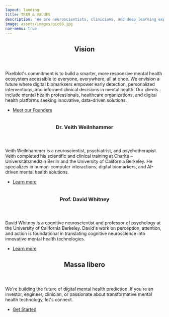 ```yaml
---
layout: landing
title: TEAM & VALUES
description: 'We are neuroscientists, clinicians, and deep learning experts dedicated to accessible mental health solutions.'
image: assets/images/pic09.jpg
nav-menu: true
---
```


<!-- Main -->
<div id="main">

<!-- One -->
<section id="one">
	<div class="inner">
		<header class="major">
			<h2>Vision</h2>
		</header>
		<p>Pixelblot's commitment is to build a smarter, more responsive mental health ecosystem accessible to everyone, everywhere, all at once. We envision a future where digital biomarksers empower early detection, personalized interventions, and informed clinical decisions in mental health. Our clients include mental health professionals, healthcare organizations, and digital health platforms seeking innovative, data-driven solutions.</p>
        <ul class="actions">
			<li><a href="#founders" class="button next scrolly">Meet our Founders</a></li>
		</ul>
	</div>
</section>

<!-- Two -->
<section id="founders" class="spotlights">
	<section>
		<a href="https://veithweilnhammer.github.io" class="image">
			<img src="{% link assets/images/veith_profile.jpg %}" alt="" data-position="center center" />
		</a>
		<div class="content">
			<div class="inner">
				<header class="major">
					<h3>Dr. Veith Weilnhammer</h3>
				</header>
				<p>Veith Weilnhammer is a neuroscientist, psychiatrist, and psychotherapist. Veith completed his scientific and clinical training at Charité – Universitätsmedizin Berlin and the University of California Berkeley. He specializes in human-computer interactions, digital biomarkers, and AI-driven mental health solutions.</p>
				<ul class="actions">
					<li><a href="https://veithweilnhammer.github.io" class="button">Learn more</a></li>
				</ul>
			</div>
		</div>
	</section>
	<section>
		<a href="https://cogsci.berkeley.edu/people/faculty-director" class="image">
			<img src="{% link assets/images/david_profile.jpg %}" alt="" data-position="top center" />
		</a>
		<div class="content">
			<div class="inner">
				<header class="major">
					<h3>Prof. David Whitney</h3>
				</header>
				<p>David Whitney is a cognitive neuroscientist and professor of psychology at the University of California Berkeley. David's work on perception, attention, and action is foundational in translating cognitive neuroscience into innovative mental health technologies.</p>
				<ul class="actions">
					<li><a href="https://cogsci.berkeley.edu/people/faculty-director" class="button">Learn more</a></li>
				</ul>
			</div>
		</div>
	</section>
</section>

<!-- Three -->
<section id="three">
	<div class="inner">
		<header class="major">
			<h2>Massa libero</h2>
		</header>
		<p>We're building the future of digital mental health prediction. If you're an investor, engineer, clinician, or passionate about transformative mental health technology, let's connect.</p>
		<ul class="actions">
			<li><a href="generic.html" class="button next">Get Started</a></li>
		</ul>
	</div>
</section>

</div>
